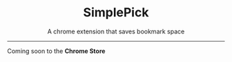 <h1 align="center">SimplePick</h1>
<p align="center"> A chrome extension that saves bookmark space </p>

<hr>

Coming soon to the <b> Chrome Store </b>

